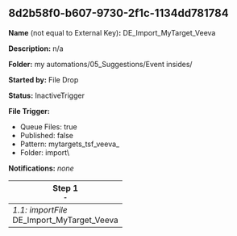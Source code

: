 ## 8d2b58f0-b607-9730-2f1c-1134dd781784

**Name** (not equal to External Key)**:** DE_Import_MyTarget_Veeva

**Description:** n/a

**Folder:** my automations/05_Suggestions/Event insides/

**Started by:** File Drop

**Status:** InactiveTrigger

**File Trigger:**

* Queue Files: true
* Published: false
* Pattern: mytargets_tsf_veeva_
* Folder:  import\

**Notifications:** _none_


| Step 1<br>_<small>-</small>_ |
| --- |
| _1.1: importFile_<br>DE_Import_MyTarget_Veeva |
